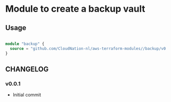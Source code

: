 # Module to create a backup vault 

## Usage

```terraform

module "backup" {
  source = "github.com/CloudNation-nl/aws-terraform-modules//backup/v0.0.1"
}

```

## CHANGELOG

### v0.0.1

- Initial commit
